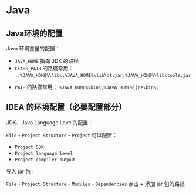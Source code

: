 # Java

## Java环境的配置

Java 环境变量的配置：

- `JAVA_HOME` 指向 JDK 的路径
- `CLASS_PATH` 的路径常用： `.;%JAVA_HOME%\lib\;%JAVA_HOME%\lib\dt.jar;%JAVA_HOME%\lib\tools.jar;`
- `PATH` 的路径常用： `%JAVA_HOME%\bin\;%JAVA_HOME%\jre\bin\;`

## IDEA 的环境配置（必要配置部分）

JDK、Java Language Level的配置：

`File` - `Project Structure` - `Project` 可以配置：

- `Project SDK` 
- `Project language level`
- `Project compiler output`

导入 jar 包：

`File` - `Project Structure` - `Modules` - `Dependencies` 点击 + 添加 jar 包的路径
